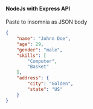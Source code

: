 #### NodeJs with Express API

Paste to insomnia as JSON body 
```JSON
{
	"name": "Johnn Doe",
	"age": 29,
	"gender": "male",
	"skills": [
		"Computer",
		"Basket"
	],
	"address": {
		"city": "Golden",
		"state": "US"
	}
}
```
